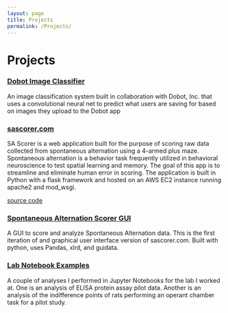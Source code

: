 ```yaml
---
layout: page
title: Projects
permalink: /Projects/
---
```


# Projects

### [Dobot Image Classifier](https://github.com/andrewfulton9/capstone_project)

An image classification system built in collaboration with Dobot, Inc. that uses a convolutional neural net to predict what users are saving for based on images they upload to the Dobot app

### [sascorer.com](http://sascorer.com/)

 SA Scorer is a web application built for the purpose of scoring raw data collected from spontaneous alternation using a 4-armed plus maze. Spontaneous alternation is a behavior task frequently utilized in behavioral neuroscience to test spatial learning and memory. The goal of this app is to streamline and eliminate human error in scoring. The application is built in Python with a flask framework and hosted on an AWS EC2 instance running apache2 and mod_wsgi.

 [source code](https://github.com/andrewfulton9/SA_scorer_webapp)

### [Spontaneous Alternation Scorer GUI](https://github.com/andrewfulton9/SA_scorer_gui)

A GUI to score and analyze Spontaneous Alternation data. This is the first iteration of and graphical user interface version of sascorer.com. Built with python, uses Pandas, xlrd, and guidata.

### [Lab Notebook Examples](https://github.com/andrewfulton9/lab_notebook_examples)

A couple of analyses I performed in Jupyter Notebooks for the lab I worked at. One is an analysis of ELISA protein assay pilot data. Another is an analysis of the indifference points of rats performing an operant chamber task for a pilot study.
